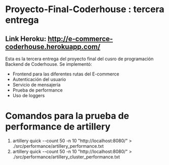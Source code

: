 # Proyecto-Final-Coderhouse : tercera entrega

## Link Heroku: http://e-commerce-coderhouse.herokuapp.com/

Esta es la tercera entrega del proyecto final del cusro de programación Backend de Coderhouse. Se implementó:
- Frontend para las diferentes rutas del E-commerce
- Autenticación del usuario
- Servicio de mensajería
- Prueba de performance
- Uso de loggers

# Comandos para la prueba de performance de artillery 
1. artillery quick --count 50 -n 10 "http://localhost:8080/" > ./src/performance/artillery_performance.txt
2. artillery quick --count 50 -n 10 "http://localhost:8080/" > ./src/performance/artillery_cluster_performance.txt